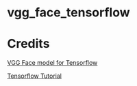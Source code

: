 # vgg_face_tensorflow



# Credits

[VGG Face model for Tensorflow](https://github.com/pavelgonchar/vgg-face-tensorflow)

[Tensorflow Tutorial](https://github.com/Hvass-Labs/TensorFlow-Tutorials)
